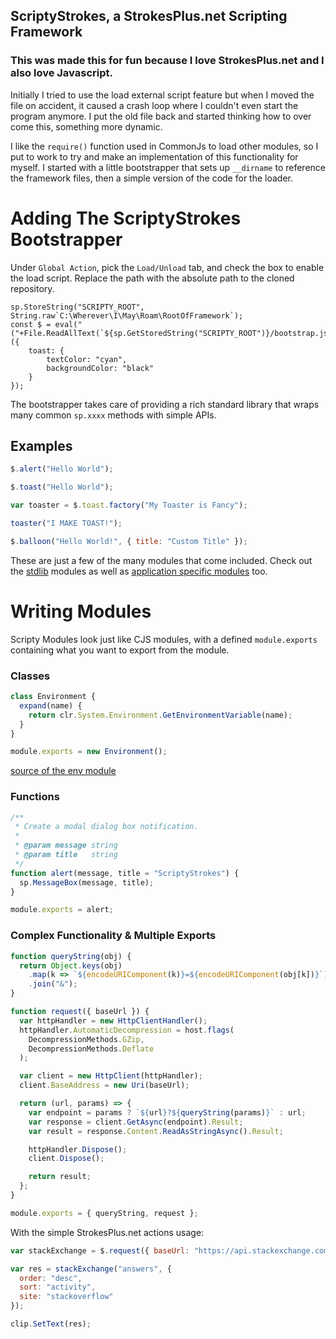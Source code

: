 ## ScriptyStrokes, a StrokesPlus.net Scripting Framework

### This was made this for fun because I love StrokesPlus.net and I also love Javascript.

Initially I tried to use the load external script feature but when I moved the file on accident, it caused a crash loop where I couldn't even start the program anymore. I put the old file back and started thinking how to over come this, something more dynamic.

I like the `require()` function used in CommonJs to load other modules, so I put to work to try and make an implementation of this functionality for myself. I started with a little bootstrapper that sets up `__dirname` to reference the framework files, then a simple version of the code for the loader.

# Adding The ScriptyStrokes Bootstrapper
Under `Global Action`, pick the `Load/Unload` tab, and check the box to enable the load script.
Replace the path with the absolute path to the cloned repository.
```
sp.StoreString("SCRIPTY_ROOT", String.raw`C:\Wherever\I\May\Roam\RootOfFramework`);
const $ = eval("("+File.ReadAllText(`${sp.GetStoredString("SCRIPTY_ROOT")}/bootstrap.js`)+")")({
    toast: {
        textColor: "cyan",
        backgroundColor: "black"
    }
});
```

The bootstrapper takes care of providing a rich standard library that wraps many common `sp.xxxx` methods with simple APIs.

## Examples
```javascript
$.alert("Hello World");
```

```javascript
$.toast("Hello World");
```

```javascript
var toaster = $.toast.factory("My Toaster is Fancy");

toaster("I MAKE TOAST!");
```

```javascript
$.balloon("Hello World!", { title: "Custom Title" });
```

These are just a few of the many modules that come included. Check out the [stdlib](https://github.com/kevinkhill/scripty-strokes/tree/main/scripty_modules/lib) modules as well as [application specific modules](https://github.com/kevinkhill/scripty-strokes/tree/main/scripty_modules/apps) too.


# Writing Modules
Scripty Modules look just like CJS modules, with a defined `module.exports` containing what you want to export from the module.

### Classes
```javascript
class Environment {
  expand(name) {
    return clr.System.Environment.GetEnvironmentVariable(name);
  }
}

module.exports = new Environment();
```
[source of the env module](https://github.com/kevinkhill/scripty-strokes/blob/main/scripty_modules/lib/env.js)


### Functions
```javascript
/**
 * Create a modal dialog box notification.
 *
 * @param message string
 * @param title   string
 */
function alert(message, title = "ScriptyStrokes") {
  sp.MessageBox(message, title);
}

module.exports = alert;
```

### Complex Functionality & Multiple Exports
```javascript
function queryString(obj) {
  return Object.keys(obj)
    .map(k => `${encodeURIComponent(k)}=${encodeURIComponent(obj[k])}`)
    .join("&");
}

function request({ baseUrl }) {
  var httpHandler = new HttpClientHandler();
  httpHandler.AutomaticDecompression = host.flags(
    DecompressionMethods.GZip,
    DecompressionMethods.Deflate
  );

  var client = new HttpClient(httpHandler);
  client.BaseAddress = new Uri(baseUrl);

  return (url, params) => {
    var endpoint = params ? `${url}?${queryString(params)}` : url;
    var response = client.GetAsync(endpoint).Result;
    var result = response.Content.ReadAsStringAsync().Result;

    httpHandler.Dispose();
    client.Dispose();

    return result;
  };
}

module.exports = { queryString, request };
```

With the simple StrokesPlus.net actions usage:
```javascript
var stackExchange = $.request({ baseUrl: "https://api.stackexchange.com/2.2/" });

var res = stackExchange("answers", {
  order: "desc",
  sort: "activity",
  site: "stackoverflow"
});

clip.SetText(res);
```